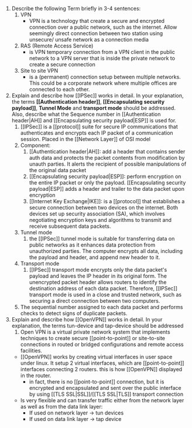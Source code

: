 1. Describe the following Term briefly in 3-4 sentences:
	1. VPN
		- VPN is a technology that create a secure and encrypted connection over a public network, such as the internet. Allow seemingly direct connection between two station using unsecure/ unsafe network as a connection media
	2. RAS (Remote Access Service)
		*  is VPN temporary connection from a VPN client in the public network to a VPN server that is inside the private network to create a secure connection
	1. Site to site VPN
		* is a (permanent) connection setup between multiple networks. This could be a corporate network where multiple offices are connected to each other.
2. Explain and describe how [[IPSec]] works in detail. In your explanation, the terms **[[Authentication header]]**, **[[Encapsulating security payload]]**, **Tunnel Mode** and **transport mode** should be addressed. Also, describe what the Sequence number in [[Authentication header|AH]] and [[Encapsulating security payload|ESP]] is used for.
	1. [[IPSec]] is a [[protocol]] suite for secure IP communications that authenticates and encrypts each IP packet of a communication session. Placed in the [[Network Layer]] of OSI model
	2. Component:
		1. [[Authentication header|AH]]: add a header that contains sender auth data and protects the packet contents from modification by unauth parties. It alerts the recipient of possible manipulations of the original data packet
		2. [[Encapsulating security payload|ESP]]: perform encryption on the entire IP packet or only the payload. [[Encapsulating security payload|ESP]] adds a header and trailer to the data packet upon encryption
		3. [[Internet Key Exchange|IKE]]: is a [[protocol]] that establishes a secure connection between two devices on the internet. Both devices set up security association (SA), which involves negotiating encryption keys and algorithms to transmit and receive subsequent data packets.
	3. Tunnel mode
		1. the [[IPSec]] tunnel mode is suitable for transferring data on public networks as it enhances data protection from unauthorized parties. The computer encrypts all data, including the payload and header, and append new header to it.
	4. Transport mode
		1. [[IPSec]] transport mode encrypts only the data packet's payload and leaves the IP header in its original form. The unencrypted packet header allows routers to identify the destination address of each data packet. Therefore, [[IPSec]] transport mode is used in a close and trusted network, such as securing a direct connection between two computers.
	5. The sequential number assigned to each data packet and performs checks to detect signs of duplicate packets.
3. Explain and describe how [[OpenVPN]] works in detail. In your explanation, the terms tun-device and tap-device should be addressed 
	1. Open VPN is a virtual private network system that implements techniques to create secure [[point-to-point]] or site-to-site connections in routed or bridged configurations and remote access facilities.
	* [[OpenVPN]] works by creating virtual interfaces in user space under linux. It setup 2 virtual interfaces, which are [[point-to-point]] interfaces connecting 2 routers. this is how [[OpenVPN]] displayed in the router.
		* in fact, there is no [[point-to-point]] connection, but it is encrypted and encapsulated and sent over the public interface by using [[TLS SSL|SSL]]/[[TLS SSL|TLS]] transport connection
	* Is very flexible and can transfer traffic either from the network layer as well as from the data link layer:
		* If used on network layer -> tun devices
		* If used on data link layer -> tap device